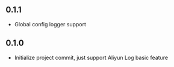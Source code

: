 ## 0.1.1

- Global config logger support

## 0.1.0

- Initialize project commit, just support Aliyun Log basic feature
